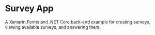 # Survey App

A Xamarin.Forms and .NET Core back-end example for creating surveys, viewing available surveys, and answering them.
